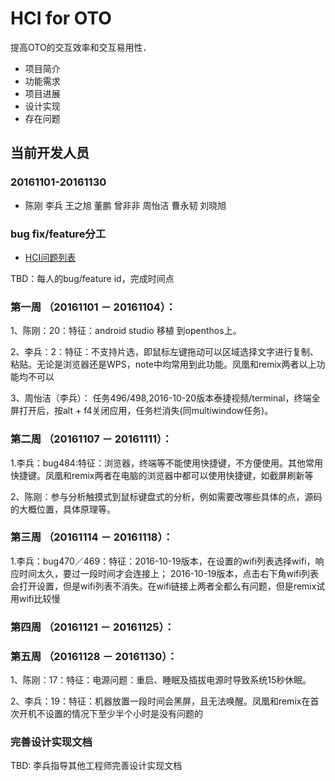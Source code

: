 # HCI for OTO
提高OTO的交互效率和交互易用性．

- 项目简介
- 功能需求
- 项目进展
- 设计实现
- 存在问题

## 当前开发人员
### 20161101-20161130
- 陈刚 李兵 王之旭 董鹏 曾非非 周怡洁 曹永韧 刘晓旭

### bug fix/feature分工
- [HCI问题列表](https://github.com/openthos/community-analysis/blob/master/painful_points_of_OTO_before_20161024.md)

TBD：每人的bug/feature id，完成时间点</br>
### 第一周 （20161101 － 20161104）：

1、陈刚：20：特征：android studio 移植 到openthos上。

2、李兵：2：特征：不支持片选，即鼠标左键拖动可以区域选择文字进行复制、粘贴。无论是浏览器还是WPS，note中均常用到此功能。凤凰和remix两者以上功能均不可以

3、周怡洁（李兵）： 任务496/498,2016-10-20版本泰捷视频/terminal，终端全屏打开后，按alt + f4关闭应用，任务栏消失(同multiwindow任务)。

### 第二周 （20161107 － 20161111）：

1.李兵：bug484:特征：浏览器，终端等不能使用快捷键，不方便使用。其他常用快捷键。凤凰和remix两者在电脑的浏览器中都可以使用快捷键，如截屏刷新等

2、陈刚：参与分析触摸式到鼠标键盘式的分析，例如需要改哪些具体的点，源码的大概位置，具体原理等。

### 第三周 （20161114 － 20161118）：

1.李兵：bug470／469：特征：2016-10-19版本，在设置的wifi列表选择wifi，响应时间太久，要过一段时间才会连接上； 2016-10-19版本，点击右下角wifi列表会打开设置，但是wifi列表不消失。在wifi链接上两者全都么有问题，但是remix试用wifi比较慢

### 第四周 （20161121 － 20161125）：


### 第五周 （20161128 － 20161130）：

1、陈刚：17：特征：电源问题：重启、睡眠及插拔电源时导致系统15秒休眠。

2、李兵：19：特征：机器放置一段时间会黑屏，且无法唤醒。凤凰和remix在首次开机不设置的情况下至少半个小时是没有问题的

### 完善设计实现文档
TBD: 李兵指导其他工程师完善设计实现文档
